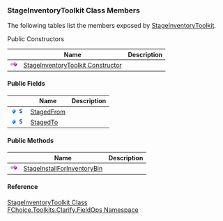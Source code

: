 ﻿### StageInventoryToolkit Class Members

The following tables list the members exposed by [StageInventoryToolkit](FChoice.Toolkits.Clarify~FChoice.Toolkits.Clarify.FieldOps.StageInventoryToolkit.md).

Public Constructors

|   | Name | Description |
| --- | --- | --- |
| ![Public Constructor](dotnetimages/publicConstructor.png) | [StageInventoryToolkit Constructor](FChoice.Toolkits.Clarify~FChoice.Toolkits.Clarify.FieldOps.StageInventoryToolkit~_ctor.md) |   |



#### Public Fields

|   | Name | Description |
| --- | --- | --- |
| ![Public Field](dotnetimages/publicField.png)![static (Shared in Visual Basic)](dotnetimages/static.png) | [StagedFrom](FChoice.Toolkits.Clarify~FChoice.Toolkits.Clarify.FieldOps.StageInventoryToolkit~StagedFrom.md) |   |
| ![Public Field](dotnetimages/publicField.png)![static (Shared in Visual Basic)](dotnetimages/static.png) | [StagedTo](FChoice.Toolkits.Clarify~FChoice.Toolkits.Clarify.FieldOps.StageInventoryToolkit~StagedTo.md) |   |



#### Public Methods

|   | Name | Description |
| --- | --- | --- |
| ![Public Method](dotnetimages/publicMethod.png) | [StageInstallForInventoryBin](FChoice.Toolkits.Clarify~FChoice.Toolkits.Clarify.FieldOps.StageInventoryToolkit~StageInstallForInventoryBin.md) |   |





#### Reference

[StageInventoryToolkit Class](FChoice.Toolkits.Clarify~FChoice.Toolkits.Clarify.FieldOps.StageInventoryToolkit.md)  
[FChoice.Toolkits.Clarify.FieldOps Namespace](FChoice.Toolkits.Clarify~FChoice.Toolkits.Clarify.FieldOps_namespace.md)